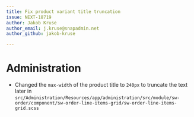 ```yaml
---
title: Fix product variant title truncation
issue: NEXT-18719
author: Jakob Kruse
author_email: j.kruse@snapadmin.net 
author_github: jakob-kruse

---
```

# Administration
* Changed the `max-width` of the product title to `240px` to truncate the text later in `src/Administration/Resources/app/administration/src/module/sw-order/component/sw-order-line-items-grid/sw-order-line-items-grid.scss`

